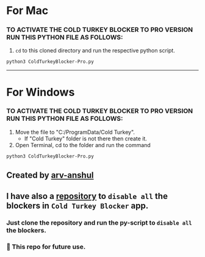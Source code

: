 # For Mac

### TO ACTIVATE THE COLD TURKEY BLOCKER TO PRO VERSION RUN THIS PYTHON FILE AS FOLLOWS:

1. `cd` to this cloned directory and run the respective python script.

```bash
python3 ColdTurkeyBlocker-Pro.py
```

---

# For Windows

### TO ACTIVATE THE COLD TURKEY BLOCKER TO PRO VERSION RUN THIS PYTHON FILE AS FOLLOWS:

1. Move the file to "C:/ProgramData/Cold Turkey".
   - If "Cold Turkey" folder is not there then create it.
2. Open Terminal, cd to the folder and run the command

```bash
python3 ColdTurkeyBlocker-Pro.py
```

## Created by [arv-anshul](https://github.com/arv-anshul)

## I have also a [repository](https://github.com/arv-anshul/ColdTurkeyBlocker-Disable) to `disable all` the blockers in `Cold Turkey Blocker` app.

### Just clone the repository and run the py-script to `disable all` the blockers.

### :star2: This repo for future use.
